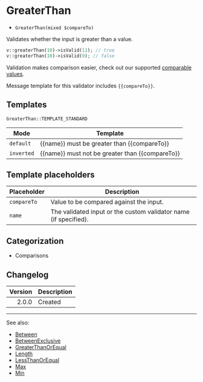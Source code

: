 # GreaterThan

- `GreaterThan(mixed $compareTo)`

Validates whether the input is greater than a value.

```php
v::greaterThan(10)->isValid(11); // true
v::greaterThan(10)->isValid(9); // false
```

Validation makes comparison easier, check out our supported
[comparable values](../08-comparable-values.md).

Message template for this validator includes `{{compareTo}}`.

## Templates

`GreaterThan::TEMPLATE_STANDARD`

| Mode       | Template                                        |
|------------|-------------------------------------------------|
| `default`  | {{name}} must be greater than {{compareTo}}     |
| `inverted` | {{name}} must not be greater than {{compareTo}} |

## Template placeholders

| Placeholder | Description                                                      |
|-------------|------------------------------------------------------------------|
| `compareTo` | Value to be compared against the input.                          |
| `name`      | The validated input or the custom validator name (if specified). |

## Categorization

- Comparisons

## Changelog

| Version | Description |
|--------:|-------------|
|   2.0.0 | Created     |

***
See also:

- [Between](Between.md)
- [BetweenExclusive](BetweenExclusive.md)
- [GreaterThanOrEqual](GreaterThanOrEqual.md)
- [Length](Length.md)
- [LessThanOrEqual](LessThanOrEqual.md)
- [Max](Max.md)
- [Min](Min.md)
